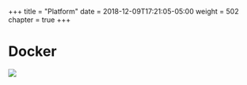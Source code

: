 +++
title = "Platform"
date = 2018-12-09T17:21:05-05:00
weight = 502
chapter = true
+++

# Docker

![](/intro-k8/images/docker/platform.png) 





